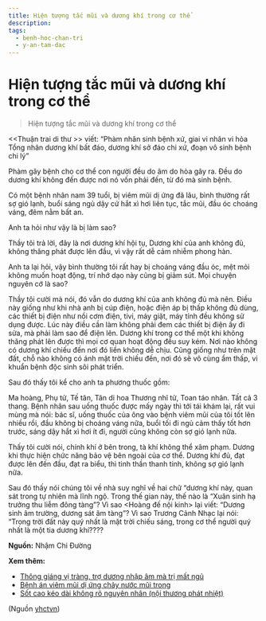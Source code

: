 ```yaml
---
title: Hiện tượng tắc mũi và dương khí trong cơ thể
description: 
tags:
  - benh-hoc-chan-tri
  - y-an-tam-dac
---
```


# Hiện tượng tắc mũi và dương khí trong cơ thể 

> Hiện tượng tắc mũi và dương khí trong cơ thể


<<Thuận trai di thư >> viết: “Phàm nhân sinh bệnh xứ, giai vi nhân vi hỏa Tổng nhân dương khí bất đáo, dương khí sở đáo chi xứ, đoạn vô sinh bệnh chi lý”


Phàm gây bệnh cho cơ thể con người đều do âm do hòa gây ra. Đều do dương khí không đến được nơi nó vốn phải đến, từ đó mà sinh bệnh.


Có một bệnh nhân nam 39 tuổi, bị viêm mũi dị ứng đã lâu, bình thường rất sợ gió lạnh, buổi sáng ngủ dậy cứ hắt xì hơi liên tục, tắc mũi, đầu óc choáng váng, đêm nằm bất an. 


Anh ta hỏi như vậy là bị làm sao?


Thầy tôi trả lời, đây là nơi dương khí hội tụ, Dương khí của anh không đủ, không thăng phát được lên đầu, vì vậy rất dễ cảm nhiễm phong hàn.


Anh ta lại hỏi, vậy bình thường tôi rất hay bị choáng váng đầu óc, mệt mỏi không muốn hoạt động, trí nhớ dạo này cũng bị giảm sút. Mọi chuyện nguyên cớ là sao? 





Thầy tôi cười mà nói, đó vẫn do dương khí của anh không đủ mà nên. Điều này giống như khi nhà anh bị cúp điện, hoặc điện áp bị thấp không đủ dùng, các thiết bị điện như nồi cơm điện, tivi, máy giặt, máy tính đều không sử dụng được. Lúc này điều cần làm không phải đem các thiết bị điện ấy đi sửa, mà phải làm sao để điện lên. Dương khí trong cơ thể một khi không thăng phát lên được thì mọi cơ quan hoạt động đều suy kém. Nơi nào không có dương khí chiếu đến nơi đó liền không dễ chịu. Cũng giống như trên mặt đất, chỗ nào không có ánh mặt trời chiếu đến, nơi đó sẽ vô cùng ẩm thấp, vi khuẩn bệnh độc sinh sôi phát triển.


Sau đó thấy tôi kể cho anh ta phương thuốc gồm: 


Ma hoàng, Phụ tử, Tế tân, Tân di hoa Thương nhĩ tử, Toan táo nhân. Tất cả 3 thang. Bệnh nhân sau uống thuốc được mấy ngày thì tới tái khám lại, rất vui mùng mà nói: bác sĩ, uống thuốc của ông vào bệnh viêm mũi của tôi tốt lên nhiều rồi, đầu không bị choáng váng nữa, buổi tối đi ngủ cảm thấy tốt hơn trước, sáng dậy hắt xì hơi ít đi, người cũng không còn sợ gió lạnh nữa. 


Thấy tôi cười nói, chính khí ở bên trong, tà khí không thể xâm phạm. Dương khi thực hiện chức năng bảo vệ bên ngoài của cơ thể. Dương khí đủ, đạt được lên đến đầu, đạt ra biểu, thì tinh thần thanh tinh, không sợ gió lạnh nữa. 


Sau đó thấy nói chúng tôi về nhà suy nghĩ về hai chữ “dương khí này, quan sát trong tự nhiên mà lĩnh ngộ. Trong thế gian này, thế nào là “Xuân sinh hạ trưởng thu liễm đông tàng”? Vì sao <Hoàng đế nội kinh> lại viết: “Dương sinh âm trường, dương sát âm tàng”? Vì sao Trương Cảnh Nhạc lại nói: “Trong trời đất này quý nhất là mặt trời chiếu sáng, trong cơ thể người quý nhất là một tia dương khí????


**Nguồn:** Nhậm Chi Đường


**Xem thêm:**


* [Thông giáng vị tràng, trợ dương nhập âm mà trị mất ngủ](/yhctvn/thong-giang-vi-trang-tro-duong-nhap-am-ma-tri-mat-ngu/)
* [Bệnh án viêm mũi dị ứng chảy nước mũi trong](/yhctvn/benh-an-viem-mui-di-ung-chay-nuoc-mui-trong/)
* [Sốt cao kéo dài không rõ nguyên nhân (nội thương phát nhiệt)](/yhctvn/sot-cao-keo-dai-khong-ro-nguyen-nhan-noi-thuong-phat-nhiet/)

(Nguồn <a href="https://yhctvn.com/hien-tuong-tac-mui-va-duong-khi-trong-co-the/" target="_blank">yhctvn</a>)
